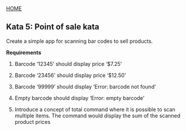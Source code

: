 [HOME](https://github.com/tysker/tdd-cicd-3sem/blob/92203e8e69f6a419f093de906176687597b8cb33/README.md)

## Kata 5: Point of sale kata

Create a simple app for scanning bar codes to sell products.

**Requirements**

1. Barcode ‘12345’ should display price ‘$7.25’

2. Barcode ‘23456’ should display price ‘$12.50’

3. Barcode ‘99999’ should display ‘Error: barcode not found’

4. Empty barcode should display ‘Error: empty barcode’

5. Introduce a concept of total command where it is possible to scan multiple items. The command would display the sum of the scanned product prices